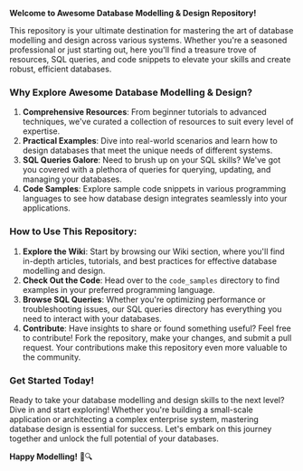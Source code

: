 **Welcome to Awesome Database Modelling & Design Repository!**

This repository is your ultimate destination for mastering the art of database modelling and design across various systems. Whether you're a seasoned professional or just starting out, here you'll find a treasure trove of resources, SQL queries, and code snippets to elevate your skills and create robust, efficient databases.

### Why Explore Awesome Database Modelling & Design?

1. **Comprehensive Resources**: From beginner tutorials to advanced techniques, we've curated a collection of resources to suit every level of expertise.
2. **Practical Examples**: Dive into real-world scenarios and learn how to design databases that meet the unique needs of different systems.
3. **SQL Queries Galore**: Need to brush up on your SQL skills? We've got you covered with a plethora of queries for querying, updating, and managing your databases.
4. **Code Samples**: Explore sample code snippets in various programming languages to see how database design integrates seamlessly into your applications.

### How to Use This Repository:

1. **Explore the Wiki**: Start by browsing our Wiki section, where you'll find in-depth articles, tutorials, and best practices for effective database modelling and design.
2. **Check Out the Code**: Head over to the `code_samples` directory to find examples in your preferred programming language.
3. **Browse SQL Queries**: Whether you're optimizing performance or troubleshooting issues, our SQL queries directory has everything you need to interact with your databases.
4. **Contribute**: Have insights to share or found something useful? Feel free to contribute! Fork the repository, make your changes, and submit a pull request. Your contributions make this repository even more valuable to the community.

### Get Started Today!

Ready to take your database modelling and design skills to the next level? Dive in and start exploring! Whether you're building a small-scale application or architecting a complex enterprise system, mastering database design is essential for success. Let's embark on this journey together and unlock the full potential of your databases.

**Happy Modelling!** 🚀🔍
